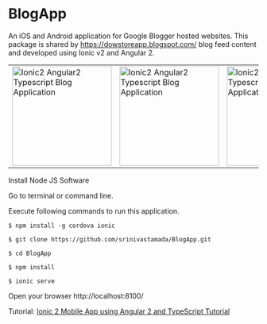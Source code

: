 # BlogApp
An iOS and Android application for Google Blogger hosted websites. This package is shared by https://dowstoreapp.blogspot.com/ blog feed content and developed using Ionic v2 and Angular 2.   

<table><tr><td width="25%">
<img src="https://i.imgur.com/XQ4RtzF.png" width="200" alt="Ionic2 Angular2 Typescript Blog Application">
</td><td><img src="https://i.imgur.com/aoYJDxV.png" width="200" alt="Ionic2 Angular2 Typescript Blog Application"></td><td width="25%">
<img src="https://i.imgur.com/yn67uMa.png" width="200" alt="Ionic2 Angular2 Typescript Blog Application">
</td><td><img src="https://i.imgur.com/OvuO7gV.png" width="200" alt="Ionic2 Angular2 Typescript Blog Application"></td></tr></table>

Install Node JS Software

Go to terminal or command line.

Execute following commands to run this application.

```
$ npm install -g cordova ionic

$ git clone https://github.com/srinivastamada/BlogApp.git

$ cd BlogApp

$ npm install

$ ionic serve

```

Open your browser http://localhost:8100/

Tutorial: <a href="https://dowstoreapp.blogspot.com/">Ionic 2 Mobile App using Angular 2 and TypeScript Tutorial</a>
